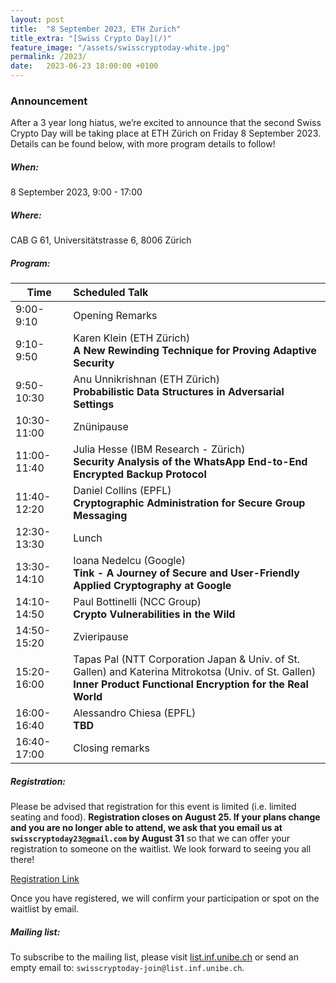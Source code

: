 ```yaml
---
layout: post
title:  "8 September 2023, ETH Zurich"
title_extra: "[Swiss Crypto Day](/)"
feature_image: "/assets/swisscryptoday-white.jpg"
permalink: /2023/
date:   2023-06-23 18:00:00 +0100
---
```



### Announcement

After a 3 year long hiatus, we’re excited to announce that the second Swiss Crypto Day will be taking place at ETH Zürich on Friday 8 September 2023. Details can be found below, with more program details to follow! 

##### When: 
8 September 2023, 9:00 - 17:00
 
##### Where: 
CAB G 61, Universitätstrasse 6, 8006 Zürich
  

##### Program:

| Time        | Scheduled Talk              |
|-----------|:-----------------------------|
| 9:00-9:10   | Opening Remarks             | 
| 9:10-9:50   | Karen Klein (ETH Zürich) <br> <b>A New Rewinding Technique for Proving Adaptive Security</b>   |
| 9:50-10:30  | Anu Unnikrishnan (ETH Zürich)<br> <b>Probabilistic Data Structures in Adversarial Settings </b>|
| 10:30-11:00 | Znünipause                  |
| 11:00-11:40 | Julia Hesse (IBM Research - Zürich) <br> <b>Security Analysis of the WhatsApp End-to-End Encrypted Backup Protocol</b>|
| 11:40-12:20 | Daniel Collins (EPFL) <br> <b>Cryptographic Administration for Secure Group Messaging</b> |
| 12:30-13:30 | Lunch                       |
| 13:30-14:10 | Ioana Nedelcu (Google) <br> <b>Tink - A Journey of Secure and User-Friendly Applied Cryptography at Google</b>   |
| 14:10-14:50 | Paul Bottinelli (NCC Group) <br> <b> Crypto Vulnerabilities in the Wild</b>       |
| 14:50-15:20 | Zvieripause                 |
| 15:20-16:00 | Tapas Pal (NTT Corporation Japan & Univ. of St. Gallen) and Katerina Mitrokotsa (Univ. of St. Gallen) <br>  <b>Inner Product Functional Encryption for the Real World</b>|
| 16:00-16:40 | Alessandro Chiesa (EPFL) <br> <b>TBD</b>  |
| 16:40-17:00 | Closing remarks             |


##### Registration: 

Please be advised that registration for this event is limited (i.e. limited seating and food). <b>Registration closes on August 25. If your plans change and you are no longer able to attend, we ask that you email us at `swisscryptoday23@gmail.com` by August 31</b> so that we can offer your registration to someone on the waitlist. We look forward to seeing you all there!

[Registration Link](https://forms.gle/jxq9RizniwxsyXR16)

Once you have registered, we will confirm your participation or spot on the waitlist by email.

##### Mailing list:

To subscribe to the mailing list, please visit [list.inf.unibe.ch](https://list.inf.unibe.ch/postorius/lists/swisscryptoday.list.inf.unibe.ch/) or send an empty email to: `swisscryptoday-join@list.inf.unibe.ch`.
